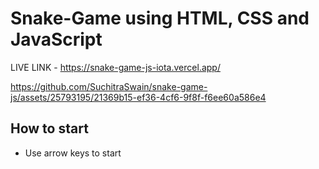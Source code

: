 # Snake-Game using HTML, CSS and JavaScript

LIVE LINK - https://snake-game-js-iota.vercel.app/


https://github.com/SuchitraSwain/snake-game-js/assets/25793195/21369b15-ef36-4cf6-9f8f-f6ee60a586e4


## How to start
- Use arrow keys to start
